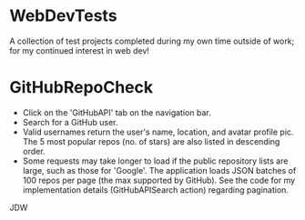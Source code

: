 # WebDevTests
A collection of test projects completed during my own time outside of work; for my continued interest in web dev!

# GitHubRepoCheck
- Click on the 'GitHubAPI' tab on the navigation bar.
- Search for a GitHub user.
- Valid usernames return the user's name, location,
  and avatar profile pic. The 5 most popular repos
  (no. of stars) are also listed in descending order.
- Some requests may take longer to load if the public
  repository lists are large, such as those for 'Google'.
  The application loads JSON batches of 100 repos per 
  page (the max supported by GitHub). See the code for
  my implementation details (GitHubAPISearch action)
  regarding pagination.
  
JDW